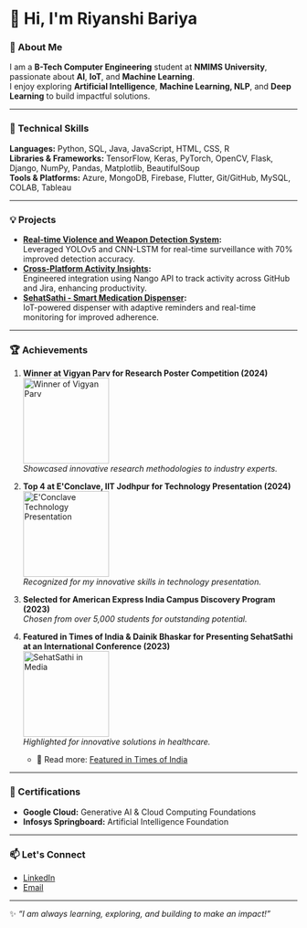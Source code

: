 # 👋 Hi, I'm Riyanshi Bariya  

### 🚀 About Me  
I am a **B-Tech Computer Engineering** student at **NMIMS University**, passionate about **AI**, **IoT**, and **Machine Learning**.  
I enjoy exploring **Artificial Intelligence**, **Machine Learning, NLP**, and **Deep Learning** to build impactful solutions.  

---

### 🔧 Technical Skills  
**Languages:** Python, SQL, Java, JavaScript, HTML, CSS, R  
**Libraries & Frameworks:** TensorFlow, Keras, PyTorch, OpenCV, Flask, Django, NumPy, Pandas, Matplotlib, BeautifulSoup  
**Tools & Platforms:** Azure, MongoDB, Firebase, Flutter, Git/GitHub, MySQL, COLAB, Tableau  

---

### 💡 Projects  
- **[Real-time Violence and Weapon Detection System](#):**  
   Leveraged YOLOv5 and CNN-LSTM for real-time surveillance with 70% improved detection accuracy.  
- **[Cross-Platform Activity Insights](#):**  
   Engineered integration using Nango API to track activity across GitHub and Jira, enhancing productivity.  
- **[SehatSathi - Smart Medication Dispenser](#):**  
   IoT-powered dispenser with adaptive reminders and real-time monitoring for improved adherence.  

---

### 🏆 Achievements  
1. **Winner at Vigyan Parv for Research Poster Competition (2024)**  
   <img src="https://media.licdn.com/dms/image/v2/D4D2DAQHvw423nMSl4Q/profile-treasury-image-shrink_1280_1280/profile-treasury-image-shrink_1280_1280/0/1718438962564?e=1733288400&v=beta&t=opk49M19A4laf2ypSx1aqR2P0xPYcP0IhxlMxV1XGDo" alt="Winner of Vigyan Parv" width="150"/>  
   _Showcased innovative research methodologies to industry experts._  

2. **Top 4 at E'Conclave, IIT Jodhpur for Technology Presentation (2024)**  
   <img src="https://media.licdn.com/dms/image/v2/D4D22AQGsslLb-3eq6Q/feedshare-shrink_800/feedshare-shrink_800/0/1707318074257?e=1734566400&v=beta&t=QOfxccVjc0vF95EqaRUMtwcS0At5lr-MfGuoc2K_rBo" alt="E'Conclave Technology Presentation" width="150"/>  
   _Recognized for my innovative skills in technology presentation._  

3. **Selected for American Express India Campus Discovery Program (2023)**    
   _Chosen from over 5,000 students for outstanding potential._  

4. **Featured in Times of India & Dainik Bhaskar for Presenting SehatSathi at an International Conference (2023)**  
   <img src="https://media.licdn.com/dms/image/v2/D4D22AQEgT8drqdc1Sg/feedshare-shrink_800/feedshare-shrink_800/0/1697605206460?e=1734566400&v=beta&t=VrEKjs4zQazpkKp4OomogvcMhrCd-7tz7gqBxpMwLew" alt="SehatSathi in Media" width="150"/>  
   _Highlighted for innovative solutions in healthcare._
   - 📰 Read more: [Featured in Times of India](https://timesofindia-indiatimes-com.cdn.ampproject.org/c/s/timesofindia.indiatimes.com/city/indore/smart-dispensers-to-notify-users-of-missed-med-doses/amp_articleshow/105740709.cms)
 
---

### 🌱 Certifications  
- **Google Cloud:** Generative AI & Cloud Computing Foundations  
- **Infosys Springboard:** Artificial Intelligence Foundation  

---

### 📫 Let's Connect  
- [LinkedIn](https://www.linkedin.com/in/riyanshibariya/)  
- [Email](mailto:bariyariyanshi@gmail.com)  

---

✨ _“I am always learning, exploring, and building to make an impact!”_
